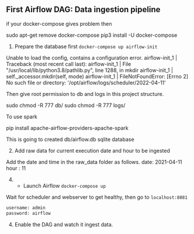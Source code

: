 ## First Airflow DAG: Data ingestion pipeline

if your docker-compose gives problem then 

 sudo apt-get remove docker-compose
 pip3 install -U docker-compose

1. Prepare the database first `docker-compose up airflow-init`

Unable to load the config, contains a configuration error.
airflow-init_1       | Traceback (most recent call last):
airflow-init_1       |   File "/usr/local/lib/python3.8/pathlib.py", line 1288, in mkdir
airflow-init_1       |     self._accessor.mkdir(self, mode)
airflow-init_1       | FileNotFoundError: [Errno 2] No such file or directory: '/opt/airflow/logs/scheduler/2022-04-11'

Then give root permission to  db and logs in this project structure.

sudo chmod -R 777  db/
sudo chmod -R 777 logs/

To use spark 

pip install apache-airflow-providers-apache-spark

This is going to created db/airflow.db sqlite database

2. Add raw data for current execution date and hour to be ingested

Add the date and time in the raw_data folder as follows.
         date:  2021-04-11
             hour : 11

4. - Launch Airflow `docker-compose up`

Wait for scheduler and webserver to get healthy, then go to `localhost:8081` 

```python
username: admin
password: airflow
```


4. Enable the DAG and watch it ingest data.

